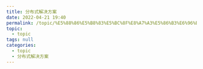 ```yaml
---
title: 分布式解决方案
date: 2022-04-21 19:40
permalink: /topic/%E5%88%86%E5%B8%83%E5%BC%8F%E8%A7%A3%E5%86%B3%E6%96%B9%E6%A1%88
topic: 
  - topic
tags: null
categories: 
  - topic
  - 分布式解决方案
---
```

　　<br />
